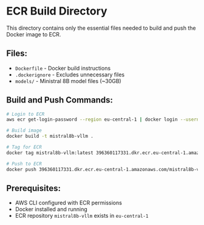 # ECR Build Directory

This directory contains only the essential files needed to build and push the Docker image to ECR.

## Files:
- `Dockerfile` - Docker build instructions
- `.dockerignore` - Excludes unnecessary files
- `models/` - Ministral 8B model files (~30GB)

## Build and Push Commands:

```bash
# Login to ECR
aws ecr get-login-password --region eu-central-1 | docker login --username AWS --password-stdin 396360117331.dkr.ecr.eu-central-1.amazonaws.com

# Build image
docker build -t mistral8b-vllm .

# Tag for ECR
docker tag mistral8b-vllm:latest 396360117331.dkr.ecr.eu-central-1.amazonaws.com/mistral8b-vllm:latest

# Push to ECR
docker push 396360117331.dkr.ecr.eu-central-1.amazonaws.com/mistral8b-vllm:latest
```

## Prerequisites:
- AWS CLI configured with ECR permissions
- Docker installed and running
- ECR repository `mistral8b-vllm` exists in `eu-central-1`
